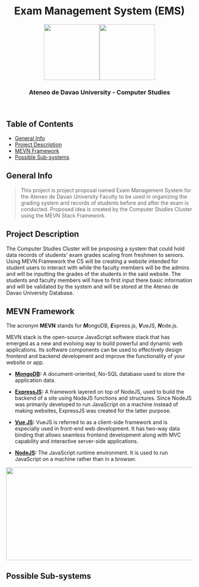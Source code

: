 <h1 font-size: 50; align="center">Exam Management System (EMS)</h1>
<p align="center">
	<img align="center" width="150" height="150" src="https://user-images.githubusercontent.com/93579394/209055268-da0371c8-ce77-4c26-86d9-12bb8a5863ea.png"><img align="center" width="150" height="150" src="https://user-images.githubusercontent.com/93579394/209066457-a90f2158-5f25-44ba-aeb7-ef88edbb0e8e.png">
</p>

<h3 align="center">Ateneo de Davao University - Computer Studies</h3>
<br>

## Table of Contents
* [General Info](#general-info)
* [Project Description](#project-description)
* [MEVN Framework](#mevn-framework)
* [Possible Sub-systems](#possible-sub-systems)

## General Info
> This project is project proposal named Exam Management System for the Ateneo de Davao University Faculty to be used in organizing the grading system and records of students before and after the exam is conducted. Proposed idea is created by the Computer Studies Cluster using the MEVN Stack Framework.
	
## Project Description
The Computer Studies Cluster will be proposing a system that could hold data records of students' exam grades scaling from freshmen to seniors. Using MEVN Framework the CS will be creating a website intended for student users to interact with while the faculty members will be the admins and will be inputting the grades of the students in the said website. The students and faculty members will have to first input there basic information and will be validated by the system and will be stored at the Ateneo de Davao University Database.

## MEVN Framework
The acronym **MEVN** stands for ***M***ongoDB, ***E***xpress.js, ***V***ueJS, ***N***ode.js.

MEVN stack is the open-source JavaScript software stack that has emerged as a new and evolving way to build powerful and dynamic web applications. Its software components can be used to effectively design frontend and backend development and improve the functionality of your website or app.

- **[MongoDB](https://www.mongodb.com/):** A document-oriented, No-SQL database used to store the application data.

- **[ExpressJS](https://expressjs.com/):** A framework layered on top of NodeJS, used to build the backend of a site using NodeJS functions and structures. Since NodeJS was primarily developed to run JavaScript on a machine instead of making websites, ExpressJS was created for the latter purpose.

- **[Vue JS](https://vuejs.org/):** VueJS is referred to as a client-side framework and is especially used in front-end web development. It has two-way data binding that allows seamless frontend development along with MVC capability and interactive server-side applications.

- **[NodeJS](https://nodejs.org/en/):** The JavaScript runtime environment. It is used to run JavaScript on a machine rather than in a browser.

<p align="center">
	<img align="center" width="625" height="250" src="https://user-images.githubusercontent.com/93579394/209057914-b2332095-96b9-4a49-906f-7511d90f511a.png">
</p>

## Possible Sub-systems
